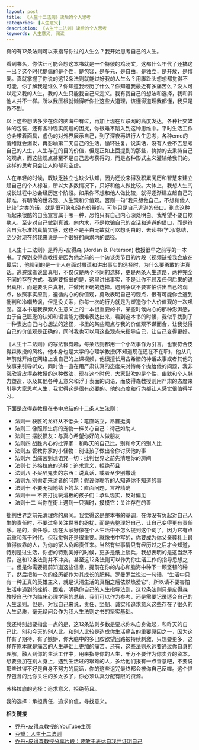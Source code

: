 ```yaml
---
layout: post
title: 《人生十二法则》读后的个人思考
categories: [人生意义]
description: 《人生十二法则》读后的个人思考
keywords: 人生意义, 阅读
---
```


真的有12条法则可以来指导你过的人生么？我开始思考自己的人生。

看到书名，你估计可能会想这本书就是一个特傻的鸡汤文，这都什么年代了还搞这一出？这个时代提倡的是个性，是包容，是多元，是自由，是独立，是开放，是博爱。真就掌握了你说的这12条法则就能过好我的人生么？用脚趾头想想都觉得不可能，你了解我是谁么？你知道我经历了什么？你知道我最近有多痛苦么？没人可以定义我的人生，我的人生只能我自己来定义。我有我自己的想法和选择，我和其他人并不一样。所以我压根就懒得听你扯这些大道理，该懂得道理我都懂，我只是做不到。

以上这些想法多少在你的脑海中有过，再加上现在互联网的高度发达，各种社交媒体的包装，还有各种现实问题的困扰，你很难不陷入到这种思维中。平时生活工作总会带着面具，虚伪的对外界展示自己，到了深夜再进行人生思考，各种emo的情绪就会爆发，再影响第二天自己的生活，循环往复。说实话，没有人会不去思考自己的人生，人生存在的目的价值，但是正如上面提到的那些，执拗的去秉持自己的观点，而这些观点甚至不是自己思考获得的，而是各种形式主义灌输给我们的。这样的思考只会让人抑郁和空虚。

人在年轻的时候，既缺乏独立也缺少认知，因为还没来得及积累阅历和智慧来建立起自己的个人标准，所以大多数情况下，只好和他人做比较。大体上，我想人生的成长过程中总会经历这个阶段。如果你不想和他人做比较，就得逐渐建立起自己的标准，有明确的世界观、人生观和价值观。否则一句“我只想做自己，不想和他人比较”之类的话，就是很可笑和没有份量的，可能只是自己逃避的借口。到底这种听起来很酷的自我宣言属于哪一种，恐怕只有自己内心深处明白。我希望不要自欺欺人，至少对自己做到真诚。向内求，不是欺骗自己的空话和逃避的借口，而是符合自我标准的真情实感，这也不是平白无故就可以想明白的，去读书/学习/总结，至少对现在的我来说是一个很好的向求内的路径。

《人生十二法则》是乔丹•皮得森 (Jordan B. Peterson) 教授很早之前写的一本书。了解到皮得森教授是因为他之前的一个访谈类节目的片段（视频链接我会放在最后），他聊到的是一个人在面对撒谎和讲出事实的选择时，为什么要勇敢的讲真话。逃避或者说出真相，不仅仅是两个不同的选择，更是两条人生道路，两种完全不同的存在方式。我需要指出的是，这里讲出事实，不是让你不顾及任何后果的说出真相，而是要明白真相，并做出正确的选择。遇到争议不要害怕讲出自己的观点，依照事实原则，遵循内心的价值观，勇敢表明自己的观点，很有可能你会遭到批判和冷嘲热讽，但是没关系，你每一次的行为就是为塑造你个人价值观的一次巩固。这本书是我探索人生意义上的一本很重要的书，某些时候内心的那种澎湃感，由于自己匮乏的认知和语言能力很难表达出来，看到这本书的时候，我似乎找到了一种表达自己内心想法的途径，书里的某些观点与我的价值观不谋而合，让我觉得自己的价值观是正确的，同时我也可以用这些观点来指导自己，让自己变得更好。

《人生十二法则》的写法很有趣，每条法则都用一个小故事作为引言，也很符合皮得森教授的风格，他本身也是大学的心理学教授(不知道现在还在不在职)，他从几年前就开始在网络上发自己的上课视频，他很擅长用古希腊的神话故事或者其他的故事来引导听众。同时他一直在用严肃认真的态度来对待每个抛给他的问题，我非常欣赏皮得森教授的这种做法，现在这个时代，大家鼓吹的是个性、幽默和个人魅力塑造，以及其他各种无意义和浮于表面的词语，而皮得森教授则用严肃的态度来引导大家思考人生，我觉得这是很有必要的。他的态度和行为都让人感觉很值得学习。

下面是皮得森教授在书中总结的十二条人生法则：

- 法则一 获胜的龙虾从不低头：笔直站立，昂首挺胸
- 法则二 像照顾生病的宠物一样关心自己：待己如助人
- 法则三 摆脱损友：与真心希望你好的人做朋友
- 法则四 战胜内心的批评家：和昨天的自己比，别和今天的别人比
- 法则五 管教你家的小怪物：别让孩子做出令你讨厌他的事
- 法则六 当痛苦到想诅咒一切：批判世界之前先清理你的房间
- 法则七 苏格拉底的选择：追求意义，拒绝苟且
- 法则八 不买醉鬼卖的东西：说真话，或者至少别撒谎
- 法则九 别偷走来访者的问题：假设你聆听的人知道你不知道的事
- 法则十 不要无视地毯下的龙：直面问题，言辞精确
- 法则十一 不要打扰玩滑板的孩子们：承认现实，反对偏见
- 法则十二 当你在街上遇到一只猫时，摸摸它：关注存在的善

批判世界之前先清理你的房间。我觉得这是整本书的基调，在你没有负起对自己人生的责任时，不要过多关注世界的纷扰，而是先整理好自己，让自己变得更有责任感。是的，责任感。现在大家好像在个人生活中不怎么提到这个词了，因为它有点沉重和落于时代，但我觉得还是很重要。就像书中写的，你要成为你父亲葬礼上最值得依靠的人，为你的家人负起责任来。当然有些事情只有经历过之后才会知道，特别是过生活，你想的特别美好的时候，更多是纸上谈兵，我想表明的是这当然不假，这和12条法则并不冲突，甚至这12条法则可以作为你生活工作的指导思想之一。但是你需要提前知道这些信息，提前在你的内心和脑海中种下一颗坚韧的种子，然后把每一次的经历都作为其成长的肥料。罗曼罗兰说过一句话，“生活中只有一种正真的英雄主义，就是认清生活的真相之后依然热爱它”。所以请不要害怕生活中遇到的挫折、困难，明确你自己的人生指导法则，这12条法则只是皮得森教授自己作为临床心理学家的总结，我们可以作为参考，还是需要记录适合自己的人生法则。但是，对我自己来说，责任、坚韧、诚实和追求意义这些存在了很久的人生品质，毫无疑问会作为我人生法则之书的坚实基础。

我还特别想要指出一点的是，这12条法则多数是要求你从自身做起，和昨天的自己比，别和今天的别人比。和别人比较是造成你生活痛苦的重要原因之一，因为这样有了期待、有了嫉妒，你大脑中的多巴胺欲望回路被持续刺激，只想要更多，这样在原本就是痛苦的人生基础上更加的痛苦。还有，这些法则永远要通过你自身的理解，融入到你的生活工作中，用来指导你的人生，千万不要作为你卖弄的资本，想要强加在别人身上，遇到生活过的艰难的人，多给他们报有一点善意吧，不要说那些过得不好是自身不努力的屁话，你的这些诅咒最终都会被你自己反噬。这个世界包含的比你关注的多太多了，你必须认真分配有限的资源。

苏格拉底的选择：追求意义，拒绝苟且。

我的选择：承担责任，追求价值，寻找意义。

**相关链接**
- [乔丹•皮得森教授的YouTube主页](https://www.youtube.com/@JordanBPeterson)
- [豆瓣：人生十二法则](https://book.douban.com/subject/34870933/)
- [乔丹•皮得森教授分享片段：要敢于表达自我并证明自己](https://www.zhihu.com/zvideo/1543581948072660992)

